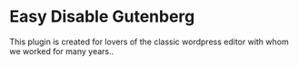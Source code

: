 # Easy Disable Gutenberg
This plugin is created for lovers of the classic wordpress editor with whom we worked for many years..
